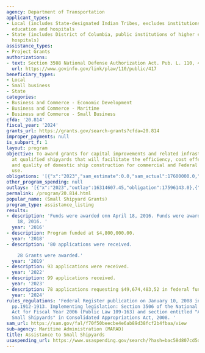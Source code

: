 ```yaml
---
agency: Department of Transportation
applicant_types:
- Local (includes State-designated Indian Tribes, excludes institutions of higher
  education and hospitals
- State (includes District of Columbia, public institutions of higher education and
  hospitals)
assistance_types:
- Project Grants
authorizations:
- text: Section 3508 National Defense Authorization Act. Pub. L. 110, 417.
  url: https://www.govinfo.gov/link/plaw/110/public/417
beneficiary_types:
- Local
- Small business
- State
categories:
- Business and Commerce - Economic Development
- Business and Commerce - Maritime
- Business and Commerce - Small Business
cfda: '20.814'
fiscal_year: '2024'
grants_url: https://grants.gov/search-grants?cfda=20.814
improper_payments: null
is_subpart_f: 1
layout: program
objective: To award grants for capital improvements and related infrastructure improvements
  at qualified shipyards that will facilitate the efficiency, cost effectiveness,
  and quality of domestic ship construction for commercial and Federal Government
  use.
obligations: '[{"x":"2023","sam_estimate":0.0,"sam_actual":17600000.0,"usa_spending_actual":17567637.0},{"x":"2024","sam_estimate":0.0,"sam_actual":11000000.0,"usa_spending_actual":10950000.0},{"x":"2025","sam_estimate":0.0,"sam_actual":20000000.0,"usa_spending_actual":1997528.27}]'
other_program_spending: null
outlays: '[{"x":"2023","outlay":16314607.45,"obligation":17596143.0},{"x":"2024","outlay":5356951.26,"obligation":10947528.27},{"x":"2025","outlay":0.0,"obligation":2000000.0}]'
permalink: /program/20.814.html
popular_name: (Small Shipyard Grants)
program_type: assistance_listing
results:
- description: 'Funds were awarded onn April 18, 2016. Funds were awarded on April
    18, 2016. '
  year: '2016'
- description: Program funded at $4,800,000.00.
  year: '2018'
- description: '80 applications were received.

    28 Grants were awarded.'
  year: '2019'
- description: 93 applications were received.
  year: '2022'
- description: 99 applications received.
  year: '2023'
- description: 78 applications requesting $49,674,483,52 in federal funds were received
  year: '2024'
rules_regulations: 'Federal Register publication on January 10, 2008 in Vol.73, No.7,
  pp.1912-1913. Implementing legislation: Section 3506 of the National Defense Authorization
  Act for Fiscal Year 2006 (Public Law 109-163) and section entitled "Assistance to
  Small Shipyards" in Consolidated Appropriations Act, 2008. '
sam_url: https://sam.gov/fal/f70f50beecbe4e6ab89d38fcf2b4fbaa/view
sub-agency: Maritime Administration (MARAD)
title: Assistance to Small Shipyards
usaspending_url: https://www.usaspending.gov/search/?hash=bac58d807cd5d01e1aa1046182c57f4a
---
```

